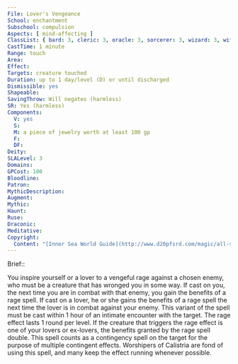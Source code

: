 ```yaml
---
File: Lover's Vengeance
School: enchantment
Subschool: compulsion
Aspects: [ mind-affecting ]
ClassList: { bard: 3, cleric: 3, oracle: 3, sorcerer: 3, wizard: 3, witch: 3 }
CastTime: 1 minute
Range: touch
Area: 
Effect: 
Targets: creature touched
Duration: up to 1 day/level (D) or until discharged
Dismissible: yes
Shapeable: 
SavingThrow: Will negates (harmless)
SR: Yes (harmless)
Components:
  V: yes
  S: 
  M: a piece of jewelry worth at least 100 gp
  F: 
  DF: 
Deity: 
SLALevel: 3
Domains: 
GPCost: 100
Bloodline: 
Patron: 
MythicDescription: 
Augment: 
Mythic: 
Haunt: 
Ruse: 
Draconic: 
Meditative: 
Copyright:
  Content: "[Inner Sea World Guide](http://www.d20pfsrd.com/magic/all-spells/l/lover-s-vengeance)"
---
```

Brief:: 

You inspire yourself or a lover to a vengeful rage against a chosen enemy, who must be a creature that has wronged you in some way. If cast on you, the next time you are in combat with that enemy, you gain the benefits of a rage spell. If cast on a lover, he or she gains the benefits of a rage spell the next time the lover is in combat against your enemy. This variant of the spell must be cast within 1 hour of an intimate encounter with the target. The rage effect lasts 1 round per level. If the creature that triggers the rage effect is one of your lovers or ex-lovers, the benefits granted by the rage spell double. This spell counts as a contingency spell on the target for the purpose of multiple contingent effects. Worshipers of Calistria are fond of using this spell, and many keep the effect running whenever possible.
